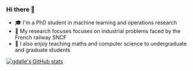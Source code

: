 ### Hi there 👋

- 🎓 I'm a PhD student in machine learning and operations research
- 🚂 My research focuses focuses on industrial problems faced by the French railway SNCF
- 🏫 I also enjoy teaching maths and computer science to undergraduate and graduate students

[![gdalle's GitHub stats](https://github-readme-stats.vercel.app/api?username=gdalle)](https://github.com/anuraghazra/github-readme-stats)
